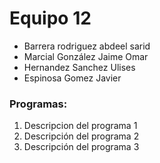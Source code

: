 # Equipo 12

- Barrera rodriguez abdeel sarid
- Marcial González Jaime Omar
- Hernandez Sanchez Ulises 
- Espinosa Gomez Javier
### Programas:

1. Descripcion del programa 1
2. Descripción del programa 2
3. Descripción del programa 3

